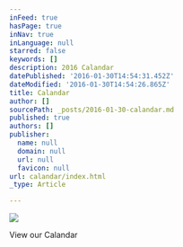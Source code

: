 ```yaml
---
inFeed: true
hasPage: true
inNav: true
inLanguage: null
starred: false
keywords: []
description: 2016 Calandar
datePublished: '2016-01-30T14:54:31.452Z'
dateModified: '2016-01-30T14:54:26.865Z'
title: Calandar
author: []
sourcePath: _posts/2016-01-30-calandar.md
published: true
authors: []
publisher:
  name: null
  domain: null
  url: null
  favicon: null
url: calandar/index.html
_type: Article

---
```

![](https://the-grid-user-content.s3-us-west-2.amazonaws.com/6d052af9-17c0-4c89-8c08-0157a9a6ead1.JPG)

View our Calandar